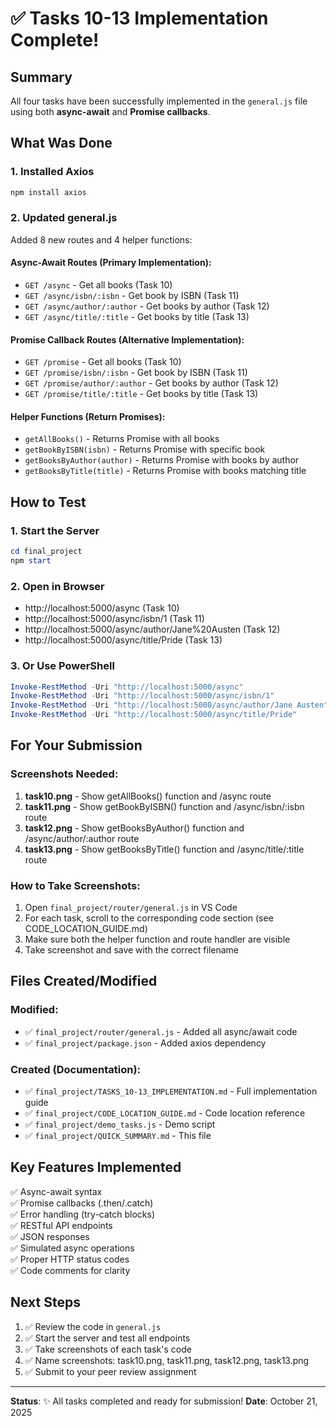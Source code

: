 # ✅ Tasks 10-13 Implementation Complete!

## Summary

All four tasks have been successfully implemented in the `general.js` file using both **async-await** and **Promise callbacks**.

## What Was Done

### 1. Installed Axios
```powershell
npm install axios
```

### 2. Updated general.js
Added 8 new routes and 4 helper functions:

#### Async-Await Routes (Primary Implementation):
- `GET /async` - Get all books (Task 10)
- `GET /async/isbn/:isbn` - Get book by ISBN (Task 11)
- `GET /async/author/:author` - Get books by author (Task 12)
- `GET /async/title/:title` - Get books by title (Task 13)

#### Promise Callback Routes (Alternative Implementation):
- `GET /promise` - Get all books (Task 10)
- `GET /promise/isbn/:isbn` - Get book by ISBN (Task 11)
- `GET /promise/author/:author` - Get books by author (Task 12)
- `GET /promise/title/:title` - Get books by title (Task 13)

#### Helper Functions (Return Promises):
- `getAllBooks()` - Returns Promise with all books
- `getBookByISBN(isbn)` - Returns Promise with specific book
- `getBooksByAuthor(author)` - Returns Promise with books by author
- `getBooksByTitle(title)` - Returns Promise with books matching title

## How to Test

### 1. Start the Server
```powershell
cd final_project
npm start
```

### 2. Open in Browser
- http://localhost:5000/async (Task 10)
- http://localhost:5000/async/isbn/1 (Task 11)
- http://localhost:5000/async/author/Jane%20Austen (Task 12)
- http://localhost:5000/async/title/Pride (Task 13)

### 3. Or Use PowerShell
```powershell
Invoke-RestMethod -Uri "http://localhost:5000/async"
Invoke-RestMethod -Uri "http://localhost:5000/async/isbn/1"
Invoke-RestMethod -Uri "http://localhost:5000/async/author/Jane Austen"
Invoke-RestMethod -Uri "http://localhost:5000/async/title/Pride"
```

## For Your Submission

### Screenshots Needed:
1. **task10.png** - Show getAllBooks() function and /async route
2. **task11.png** - Show getBookByISBN() function and /async/isbn/:isbn route
3. **task12.png** - Show getBooksByAuthor() function and /async/author/:author route
4. **task13.png** - Show getBooksByTitle() function and /async/title/:title route

### How to Take Screenshots:
1. Open `final_project/router/general.js` in VS Code
2. For each task, scroll to the corresponding code section (see CODE_LOCATION_GUIDE.md)
3. Make sure both the helper function and route handler are visible
4. Take screenshot and save with the correct filename

## Files Created/Modified

### Modified:
- ✅ `final_project/router/general.js` - Added all async/await code
- ✅ `final_project/package.json` - Added axios dependency

### Created (Documentation):
- ✅ `final_project/TASKS_10-13_IMPLEMENTATION.md` - Full implementation guide
- ✅ `final_project/CODE_LOCATION_GUIDE.md` - Code location reference
- ✅ `final_project/demo_tasks.js` - Demo script
- ✅ `final_project/QUICK_SUMMARY.md` - This file

## Key Features Implemented

✅ Async-await syntax  
✅ Promise callbacks (.then/.catch)  
✅ Error handling (try-catch blocks)  
✅ RESTful API endpoints  
✅ JSON responses  
✅ Simulated async operations  
✅ Proper HTTP status codes  
✅ Code comments for clarity  

## Next Steps

1. ✅ Review the code in `general.js`
2. ✅ Start the server and test all endpoints
3. ✅ Take screenshots of each task's code
4. ✅ Name screenshots: task10.png, task11.png, task12.png, task13.png
5. ✅ Submit to your peer review assignment

---

**Status**: ✨ All tasks completed and ready for submission!
**Date**: October 21, 2025
